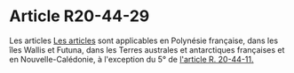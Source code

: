 # Article R20-44-29

Les articles [Les articles][1] sont applicables en Polynésie française, dans les îles Wallis et Futuna, dans les Terres australes et antarctiques françaises et en Nouvelle-Calédonie, à l'exception du 5° de [l'article R. 20-44-11.][2]

 [1]: /affichCodeArticle.do?cidTexte=LEGITEXT000006070987&idArticle=LEGIARTI000006466429&dateTexte=&categorieLien=cid
 [2]: /affichCodeArticle.do?cidTexte=LEGITEXT000006070987&idArticle=LEGIARTI000006466431&dateTexte=&categorieLien=cid